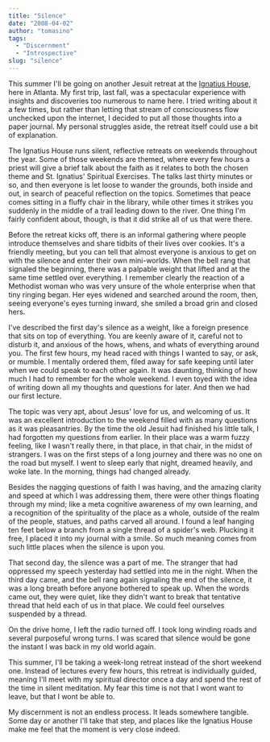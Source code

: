 ```yaml
---
title: "Silence"
date: "2008-04-02"
author: "tomasino"
tags:
  - "Discernment"
  - "Introspective"
slug: "silence"
---
```


This summer I'll be going on another Jesuit retreat at the [Ignatius
House][], here in Atlanta. My first trip, last fall, was a spectacular
experience with insights and discoveries too numerous to name here. I
tried writing about it a few times, but rather than letting that stream
of consciousness flow unchecked upon the internet, I decided to put all
those thoughts into a paper journal. My personal struggles aside, the
retreat itself could use a bit of explanation.

The Ignatius House runs silent, reflective retreats on weekends
throughout the year. Some of those weekends are themed, where every few
hours a priest will give a brief talk about the faith as it relates to
both the chosen theme and St. Ignatius' Spiritual Exercises. The talks
last thirty minutes or so, and then everyone is let loose to wander the
grounds, both inside and out, in search of peaceful reflection on the
topics. Sometimes that peace comes sitting in a fluffy chair in the
library, while other times it strikes you suddenly in the middle of a
trail leading down to the river. One thing I'm fairly confident about,
though, is that it did strike all of us that were there.

Before the retreat kicks off, there is an informal gathering where
people introduce themselves and share tidbits of their lives over
cookies. It's a friendly meeting, but you can tell that almost everyone is
anxious to get on with the silence and enter their own mini-worlds. When
the bell rang that signaled the beginning, there was a palpable weight
that lifted and at the same time settled over everything. I remember
clearly the reaction of a Methodist woman who was very unsure of the
whole enterprise when that tiny ringing began. Her eyes widened and
searched around the room, then, seeing everyone's eyes turning inward,
she smiled a broad grin and closed hers.

I've described the first day's silence as a weight, like a foreign
presence that sits on top of everything. You are keenly aware of it,
careful not to disturb it, and anxious of the hows, whens, and whats of
everything around you. The first few hours, my head raced with things I
wanted to say, or ask, or mumble. I mentally ordered them, filed away
for safe keeping until later when we could speak to each other again. It
was daunting, thinking of how much I had to remember for the whole
weekend. I even toyed with the idea of writing down all my thoughts and
questions for later. And then we had our first lecture.

The topic was very apt, about Jesus' love for us, and welcoming of us.
It was an excellent introduction to the weekend filled with as many
questions as it was pleasantries. By the time the old Jesuit had
finished his little talk, I had forgotten my questions from earlier. In
their place was a warm fuzzy feeling, like I wasn't really there, in
that place, in that chair, in the midst of strangers. I was on the first
steps of a long journey and there was no one on the road but myself. I
went to sleep early that night, dreamed heavily, and woke late. In the
morning, things had changed already.

Besides the nagging questions of faith I was having, and the amazing
clarity and speed at which I was addressing them, there were other
things floating through my mind; like a meta cognitive awareness of my
own learning, and a recognition of the spirituality of the place as a
whole, outside of the realm of the people, statues, and paths carved all
around. I found a leaf hanging ten feet below a branch from a single
thread of a spider's web. Plucking it free, I placed it into my journal
with a smile. So much meaning comes from such little places when the
silence is upon you.

That second day, the silence was a part of me. The stranger that had
oppressed my speech yesterday had settled into me in the night. When
the third day came, and the bell rang again signaling the end of the
silence, it was a long breath before anyone bothered to speak up. When
the words came out, they were quiet, like they didn't want to break that
tentative thread that held each of us in that place. We could feel
ourselves suspended by a thread.

On the drive home, I left the radio turned off. I took long winding
roads and several purposeful wrong turns. I was scared that silence would
be gone the instant I was back in my old world again.

This summer, I'll be taking a week-long retreat instead of the short
weekend one. Instead of lectures every few hours, this retreat is
individually guided, meaning I'll meet with my spiritual director once a
day and spend the rest of the time in silent meditation. My fear this
time is not that I wont want to leave, but that I wont be able to.

My discernment is not an endless process. It leads somewhere tangible.
Some day or another I'll take that step, and places like the Ignatius
House make me feel that the moment is very close indeed.

  [Ignatius House]: https://www.ignatiushouse.com
